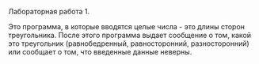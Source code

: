 Лабораторная работа 1.

Это программа, в которые вводятся целые числа - это длины сторон треугольника. После этого программа выдает сообщение о том, какой это треугольник (равнобедренный, равносторонний, разносторонний) или сообщает о том, что введенные данные неверны.
